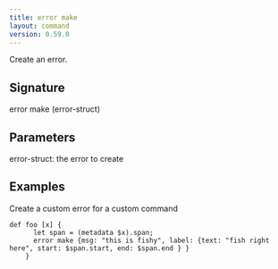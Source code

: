 ```yaml
---
title: error make
layout: command
version: 0.59.0
---
```


Create an error.

## Signature

error make (error-struct)

## Parameters

  error-struct: the error to create

## Examples

Create a custom error for a custom command
```shell
def foo [x] {
      let span = (metadata $x).span;
      error make {msg: "this is fishy", label: {text: "fish right here", start: $span.start, end: $span.end } } 
    }
```

